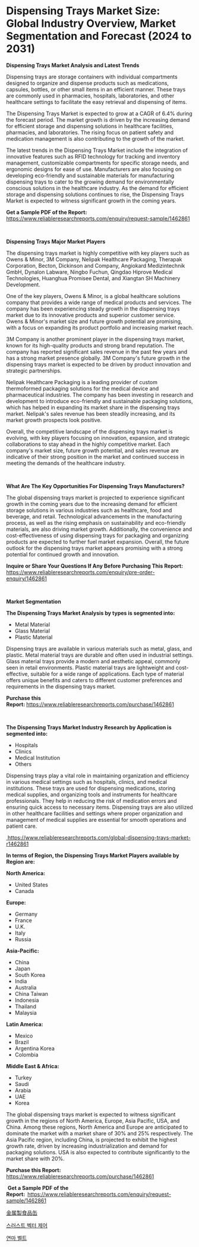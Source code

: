 <p><h1>Dispensing Trays Market Size: Global Industry Overview, Market Segmentation and Forecast (2024 to 2031)</h1></p><p><strong>Dispensing Trays Market Analysis and Latest Trends</strong></p>
<p><p>Dispensing trays are storage containers with individual compartments designed to organize and dispense products such as medications, capsules, bottles, or other small items in an efficient manner. These trays are commonly used in pharmacies, hospitals, laboratories, and other healthcare settings to facilitate the easy retrieval and dispensing of items.</p><p>The Dispensing Trays Market is expected to grow at a CAGR of 6.4% during the forecast period. The market growth is driven by the increasing demand for efficient storage and dispensing solutions in healthcare facilities, pharmacies, and laboratories. The rising focus on patient safety and medication management is also contributing to the growth of the market.</p><p>The latest trends in the Dispensing Trays Market include the integration of innovative features such as RFID technology for tracking and inventory management, customizable compartments for specific storage needs, and ergonomic designs for ease of use. Manufacturers are also focusing on developing eco-friendly and sustainable materials for manufacturing dispensing trays to cater to the growing demand for environmentally conscious solutions in the healthcare industry. As the demand for efficient storage and dispensing solutions continues to rise, the Dispensing Trays Market is expected to witness significant growth in the coming years.</p></p>
<p><strong>Get a Sample PDF of the Report:&nbsp;</strong> <a href="https://www.reliableresearchreports.com/enquiry/request-sample/1462861">https://www.reliableresearchreports.com/enquiry/request-sample/1462861</a></p>
<p>&nbsp;</p>
<p><strong>Dispensing Trays Major Market Players</strong></p>
<p><p>The dispensing trays market is highly competitive with key players such as Owens & Minor, 3M Company, Nelipak Healthcare Packaging, Therapak Corporation, Becton, Dickinson and Company, Angiokard Medizintechnik GmbH, Dynalon Labware, Ningbo Fuchun, Qingdao Hiprove Medical Technologies, Huanghua Promisee Dental, and Xiangtan SH Machinery Development.</p><p>One of the key players, Owens & Minor, is a global healthcare solutions company that provides a wide range of medical products and services. The company has been experiencing steady growth in the dispensing trays market due to its innovative products and superior customer service. Owens & Minor's market size and future growth potential are promising, with a focus on expanding its product portfolio and increasing market reach.</p><p>3M Company is another prominent player in the dispensing trays market, known for its high-quality products and strong brand reputation. The company has reported significant sales revenue in the past few years and has a strong market presence globally. 3M Company's future growth in the dispensing trays market is expected to be driven by product innovation and strategic partnerships.</p><p>Nelipak Healthcare Packaging is a leading provider of custom thermoformed packaging solutions for the medical device and pharmaceutical industries. The company has been investing in research and development to introduce eco-friendly and sustainable packaging solutions, which has helped in expanding its market share in the dispensing trays market. Nelipak's sales revenue has been steadily increasing, and its market growth prospects look positive.</p><p>Overall, the competitive landscape of the dispensing trays market is evolving, with key players focusing on innovation, expansion, and strategic collaborations to stay ahead in the highly competitive market. Each company's market size, future growth potential, and sales revenue are indicative of their strong position in the market and continued success in meeting the demands of the healthcare industry.</p></p>
<p>&nbsp;</p>
<p><strong>What Are The Key Opportunities For Dispensing Trays Manufacturers?</strong></p>
<p><p>The global dispensing trays market is projected to experience significant growth in the coming years due to the increasing demand for efficient storage solutions in various industries such as healthcare, food and beverage, and retail. Technological advancements in the manufacturing process, as well as the rising emphasis on sustainability and eco-friendly materials, are also driving market growth. Additionally, the convenience and cost-effectiveness of using dispensing trays for packaging and organizing products are expected to further fuel market expansion. Overall, the future outlook for the dispensing trays market appears promising with a strong potential for continued growth and innovation.</p></p>
<p><strong>Inquire or Share Your Questions If Any Before Purchasing This Report:</strong> <a href="https://www.reliableresearchreports.com/enquiry/pre-order-enquiry/1462861">https://www.reliableresearchreports.com/enquiry/pre-order-enquiry/1462861</a></p>
<p>&nbsp;</p>
<p><strong>Market Segmentation</strong></p>
<p><strong>The Dispensing Trays Market Analysis by types is segmented into:</strong></p>
<p><ul><li>Metal Material</li><li>Glass Material</li><li>Plastic Material</li></ul></p>
<p><p>Dispensing trays are available in various materials such as metal, glass, and plastic. Metal material trays are durable and often used in industrial settings. Glass material trays provide a modern and aesthetic appeal, commonly seen in retail environments. Plastic material trays are lightweight and cost-effective, suitable for a wide range of applications. Each type of material offers unique benefits and caters to different customer preferences and requirements in the dispensing trays market.</p></p>
<p><strong>Purchase this Report:&nbsp;</strong><a href="https://www.reliableresearchreports.com/purchase/1462861">https://www.reliableresearchreports.com/purchase/1462861</a></p>
<p>&nbsp;</p>
<p><strong>The Dispensing Trays Market Industry Research by Application is segmented into:</strong></p>
<p><ul><li>Hospitals</li><li>Clinics</li><li>Medical Institution</li><li>Others</li></ul></p>
<p><p>Dispensing trays play a vital role in maintaining organization and efficiency in various medical settings such as hospitals, clinics, and medical institutions. These trays are used for dispensing medications, storing medical supplies, and organizing tools and instruments for healthcare professionals. They help in reducing the risk of medication errors and ensuring quick access to necessary items. Dispensing trays are also utilized in other healthcare facilities and settings where proper organization and management of medical supplies are essential for smooth operations and patient care.</p></p>
<p><a href="https://www.reliableresearchreports.com/global-dispensing-trays-market-r1462861">&nbsp;https://www.reliableresearchreports.com/global-dispensing-trays-market-r1462861</a></p>
<p><strong>In terms of Region, the Dispensing Trays Market Players available by Region are:</strong></p>
<p>
    <p> <strong> North America: </strong>
        <ul>
            <li>United States</li>
            <li>Canada</li>
        </ul>
        </p> 
    <p> <strong> Europe: </strong>
        <ul>
            <li>Germany</li>
            <li>France</li>
            <li>U.K.</li>
            <li>Italy</li>
            <li>Russia</li>
        </ul>
        </p> 
    <p> <strong> Asia-Pacific: </strong>
        <ul>
            <li>China</li>
            <li>Japan</li>
            <li>South Korea</li>
            <li>India</li>
            <li>Australia</li>
            <li>China Taiwan</li>
            <li>Indonesia</li>
            <li>Thailand</li>
            <li>Malaysia</li>
        </ul>
        </p> 
    <p> <strong> Latin America: </strong>
        <ul>
            <li>Mexico</li>
            <li>Brazil</li>
            <li>Argentina Korea</li>
            <li>Colombia</li>
        </ul>
        </p> 
    <p> <strong> Middle East & Africa: </strong>
        <ul>
            <li>Turkey</li>
            <li>Saudi</li>
            <li>Arabia</li>
            <li>UAE</li>
            <li>Korea</li>
        </ul>
    </p>
    </p>
<p><p>The global dispensing trays market is expected to witness significant growth in the regions of North America, Europe, Asia Pacific, USA, and China. Among these regions, North America and Europe are anticipated to dominate the market with a market share of 30% and 25% respectively. The Asia Pacific region, including China, is projected to exhibit the highest growth rate, driven by increasing industrialization and demand for packaging solutions. USA is also expected to contribute significantly to the market share with 20%.</p></p>
<p><strong>Purchase this Report: </strong><a href="https://www.reliableresearchreports.com/purchase/1462861">https://www.reliableresearchreports.com/purchase/1462861</a></p>
<p>&nbsp;<strong>Get a Sample PDF of the Report:&nbsp;&nbsp;</strong><a href="https://www.reliableresearchreports.com/enquiry/request-sample/1462861">https://www.reliableresearchreports.com/enquiry/request-sample/1462861</a></p>
<p><strong></strong></p>
<p><p><a href="https://medium.com/@josuehezog2023/%E9%87%91%E5%B1%9E%E8%A3%BD%E5%93%81%E7%BC%B6%E5%B8%82%E5%A0%B4%E5%88%86%E6%9E%90-%E3%81%9D%E3%81%AEcagr-%E5%B8%82%E5%A0%B4%E3%82%BB%E3%82%B0%E3%83%A1%E3%83%B3%E3%83%86%E3%83%BC%E3%82%B7%E3%83%A7%E3%83%B3-%E3%81%8A%E3%82%88%E3%81%B3%E4%B8%96%E7%95%8C%E3%81%AE%E6%A5%AD%E7%95%8C%E6%A6%82%E8%A6%81-a4b381ec5f29">金属製食品缶</a></p><p><a href="https://medium.com/@autumnberge/%EC%8A%A4%EB%9F%AC%EC%8A%A4%ED%8A%B8-%EB%B2%A1%ED%84%B0-%EC%A0%9C%EC%96%B4-%EC%8B%9C%EC%9E%A5-%EB%B6%84%EC%84%9D-%EA%B8%80%EB%A1%9C%EB%B2%8C-%EC%82%B0%EC%97%85-%EC%A0%84%EB%A7%9D-%EB%B0%8F-%EC%98%88%EC%B8%A1-2024%EB%85%84%EB%B6%80%ED%84%B0-2031%EB%85%84%EA%B9%8C%EC%A7%80-dca5942050f6">스러스트 벡터 제어</a></p><p><a href="https://medium.com/@royaloeger/%EC%97%B0%EB%A7%88-%EB%B2%A8%ED%8A%B8-%EC%8B%9C%EC%9E%A5-%EA%B7%9C%EB%AA%A8-%EC%8B%9C%EC%9E%A5-%EC%A0%84%EB%A7%9D-%EB%B0%8F-%EC%8B%9C%EC%9E%A5-%EC%98%88%EC%B8%A1-2024-2031-f09208126e75">연마 벨트</a></p></p>